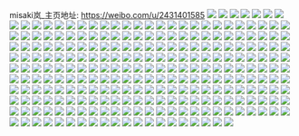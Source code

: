 misaki岚_主页地址: https://weibo.com/u/2431401585 
![](https://wx4.sinaimg.cn/mw2000/90ec3e71ly1h95zzw7u3uj20wi1khdmq.jpg) 
![](https://wx4.sinaimg.cn/mw2000/90ec3e71ly1h96004l3s0j22c0340kjn.jpg) 
![](https://wx4.sinaimg.cn/mw2000/90ec3e71ly1h95zzx06fdj20u01hc18y.jpg) 
![](https://wx4.sinaimg.cn/mw2000/90ec3e71ly1h95zzycmjsj229e3191kz.jpg) 
![](https://wx4.sinaimg.cn/mw2000/90ec3e71ly1h95zzzs4a7j22c03401ky.jpg) 
![](https://wx4.sinaimg.cn/mw2000/90ec3e71ly1h96002cgq1j20wi1lswt1.jpg) 
![](https://wx4.sinaimg.cn/mw2000/90ec3e71ly1h96005na0dj214q1ibkd6.jpg) 
![](https://wx4.sinaimg.cn/mw2000/90ec3e71ly1h96006c9pfj20u01hcwnf.jpg) 
![](https://wx4.sinaimg.cn/mw2000/90ec3e71ly1h91j1pk8fkj20wi160aht.jpg) 
![](https://wx4.sinaimg.cn/mw2000/90ec3e71ly1h91j1zsz1ij22c0340qv6.jpg) 
![](https://wx4.sinaimg.cn/mw2000/90ec3e71ly1h8t7mlh2exj20wi1yc4qp.jpg) 
![](https://wx4.sinaimg.cn/mw2000/90ec3e71ly1h8t7mnuvyij21sc2ds4qp.jpg) 
![](https://wx4.sinaimg.cn/mw2000/90ec3e71ly1h8t7mpbdo1j21sc2dse82.jpg) 
![](https://wx4.sinaimg.cn/mw2000/90ec3e71ly1h8qxlzx7axj20q611j7dp.jpg) 
![](https://wx4.sinaimg.cn/mw2000/90ec3e71ly1h8pzoppvzaj21sc2ds7rk.jpg) 
![](https://wx4.sinaimg.cn/mw2000/90ec3e71ly1h8ndzxya0ij20wi1lkguv.jpg) 
![](https://wx4.sinaimg.cn/mw2000/90ec3e71ly1h8k2l6txh6j20k00zkwgm.jpg) 
![](https://wx4.sinaimg.cn/mw2000/90ec3e71ly1h8k2l7msszj20tz1fbak3.jpg) 
![](https://wx4.sinaimg.cn/mw2000/90ec3e71ly1h8fka4nyp6j20tr1gwn6w.jpg) 
![](https://wx4.sinaimg.cn/mw2000/90ec3e71ly1h8fka55awxj20u01hctnv.jpg) 
![](https://wx4.sinaimg.cn/mw2000/90ec3e71ly1h8fka2ff1cj20k00zkn01.jpg) 
![](https://wx4.sinaimg.cn/mw2000/90ec3e71ly1h8bkt8ztbej20k00ya0yl.jpg) 
![](https://wx4.sinaimg.cn/mw2000/90ec3e71ly1h89hpc9rkij20wi1ls4e9.jpg) 
![](https://wx4.sinaimg.cn/mw2000/90ec3e71ly1h89hpbtbqgj20wi1ls4dj.jpg) 
![](https://wx4.sinaimg.cn/mw2000/90ec3e71ly1h89hpdd3oej21y92lox6p.jpg) 
![](https://wx4.sinaimg.cn/mw2000/90ec3e71ly1h87i0rhdt5j20p00xcgv1.jpg) 
![](https://wx4.sinaimg.cn/mw2000/90ec3e71ly1h87i0pyq1qj20wi1lsdu8.jpg) 
![](https://wx4.sinaimg.cn/mw2000/90ec3e71ly1h87i0quq6lj20wi1lsdw3.jpg) 
![](https://wx4.sinaimg.cn/mw2000/90ec3e71ly1h87i0r51wdj20k00zkgpf.jpg) 
![](https://wx4.sinaimg.cn/mw2000/90ec3e71ly1h850qcwhm1j20r40qy40f.jpg) 
![](https://wx4.sinaimg.cn/mw2000/90ec3e71ly1h8305md804j22gu35s1kz.jpg) 
![](https://wx4.sinaimg.cn/mw2000/90ec3e71ly1h8305nnrt3j22dc35sb2b.jpg) 
![](https://wx4.sinaimg.cn/mw2000/90ec3e71ly1h8305opvplj22c0340x6q.jpg) 
![](https://wx4.sinaimg.cn/mw2000/90ec3e71ly1h81dy47nmij20qk0wbq5k.jpg) 
![](https://wx4.sinaimg.cn/mw2000/90ec3e71ly1h81dy4dmxbj20wh06owew.jpg) 
![](https://wx4.sinaimg.cn/mw2000/90ec3e71ly1h81dy4jsk0j20bn0bf0td.jpg) 
![](https://wx4.sinaimg.cn/mw2000/90ec3e71ly1h81dy3rsy8j20mc0jbwg3.jpg) 
![](https://wx4.sinaimg.cn/mw2000/90ec3e71ly1h7nm90n1kcj22c0340qv6.jpg) 
![](https://wx4.sinaimg.cn/mw2000/90ec3e71ly1h7kw0qrwauj20wi0pm78r.jpg) 
![](https://wx4.sinaimg.cn/mw2000/90ec3e71ly1h6omrc720rj20r50zon7o.jpg) 
![](https://wx4.sinaimg.cn/mw2000/90ec3e71ly1h6gzapprq6j20wi1gf0yc.jpg) 
![](https://wx4.sinaimg.cn/mw2000/90ec3e71ly1h6frqqt8clj20o416v75e.jpg) 
![](https://wx4.sinaimg.cn/mw2000/90ec3e71ly1h6f2d7l8d9j20to10vgnd.jpg) 
![](https://wx4.sinaimg.cn/mw2000/90ec3e71ly1h6ccwqmjn0j20u0140tfe.jpg) 
![](https://wx4.sinaimg.cn/mw2000/90ec3e71ly1h6ccwr0ffhj20sy1fggv0.jpg) 
![](https://wx4.sinaimg.cn/mw2000/90ec3e71ly1h5qcspkukzj20u013y127.jpg) 
![](https://wx4.sinaimg.cn/mw2000/90ec3e71ly1h5qcstzgcoj22c0340e86.jpg) 
![](https://wx4.sinaimg.cn/mw2000/90ec3e71ly1h5qcsp205rj22c03404qs.jpg) 
![](https://wx4.sinaimg.cn/mw2000/90ec3e71ly1h5qcswqfl2j214g1iekch.jpg) 
![](https://wx4.sinaimg.cn/mw2000/90ec3e71ly1h5cgehqz5hj20u01sxwjj.jpg) 
![](https://wx4.sinaimg.cn/mw2000/90ec3e71ly1h5cgfoviiuj20u015c795.jpg) 
![](https://wx4.sinaimg.cn/mw2000/90ec3e71ly1h58ropq709j20wi0o776o.jpg) 
![](https://wx4.sinaimg.cn/mw2000/90ec3e71ly1h4zakuv3fnj20u016ggsu.jpg) 
![](https://wx4.sinaimg.cn/mw2000/90ec3e71ly1h4zakv6fy7j20u00u0wi2.jpg) 
![](https://wx4.sinaimg.cn/mw2000/90ec3e71ly1h4x7kpsm8zj20u01hcdnu.jpg) 
![](https://wx4.sinaimg.cn/mw2000/90ec3e71ly1h4uqok9a77j20uc1ijqe4.jpg) 
![](https://wx4.sinaimg.cn/mw2000/90ec3e71ly1h4tcsyik57j22c0340x6p.jpg) 
![](https://wx4.sinaimg.cn/mw2000/90ec3e71ly1h4tct03kmcj22c0340b2a.jpg) 
![](https://wx4.sinaimg.cn/mw2000/90ec3e71ly1h4tcswuqy4j22c0340e82.jpg) 
![](https://wx4.sinaimg.cn/mw2000/90ec3e71ly1h4tct2sm8ij22c03407wk.jpg) 
![](https://wx4.sinaimg.cn/mw2000/90ec3e71ly1h4o2rqd39bj20ph18vwl0.jpg) 
![](https://wx4.sinaimg.cn/mw2000/90ec3e71ly1h4o2rqvzezj20k00zkn0x.jpg) 
![](https://wx4.sinaimg.cn/mw2000/90ec3e71ly1h4o2rr96yrj20u0141791.jpg) 
![](https://wx4.sinaimg.cn/mw2000/90ec3e71ly1h3ytyhzqjpj22c0340x6r.jpg) 
![](https://wx4.sinaimg.cn/mw2000/90ec3e71ly1h3ytyjhenxj227e2xvx6p.jpg) 
![](https://wx4.sinaimg.cn/mw2000/90ec3e71ly1h3x1br6yw3j223u35shdu.jpg) 
![](https://wx4.sinaimg.cn/mw2000/90ec3e71ly1h3x1c3dj5hj223u35se83.jpg) 
![](https://wx4.sinaimg.cn/mw2000/90ec3e71gy1h3w4mpg6zbj22c03407wi.jpg) 
![](https://wx4.sinaimg.cn/mw2000/90ec3e71gy1h3w4mmux6lj20wi1yck7w.jpg) 
![](https://wx4.sinaimg.cn/mw2000/90ec3e71gy1h3w4mqdi1gj20v11j6h6p.jpg) 
![](https://wx4.sinaimg.cn/mw2000/90ec3e71gy1h3qouwjdb4j20ta132k30.jpg) 
![](https://wx4.sinaimg.cn/mw2000/90ec3e71gy1h3qouykfpvj22202qonpe.jpg) 
![](https://wx4.sinaimg.cn/mw2000/90ec3e71gy1h3qov2g8wcj22802yoe82.jpg) 
![](https://wx4.sinaimg.cn/mw2000/90ec3e71ly1h3n73ylj5cj20hk0n8jte.jpg) 
![](https://wx4.sinaimg.cn/mw2000/90ec3e71ly1h3n73yzv7vj20wi0mpju6.jpg) 
![](https://wx4.sinaimg.cn/mw2000/90ec3e71gy1h3mpx9wpi4j215a1uvkes.jpg) 
![](https://wx4.sinaimg.cn/mw2000/90ec3e71gy1h3mpx8mz4mj22c033zx6q.jpg) 
![](https://wx4.sinaimg.cn/mw2000/90ec3e71gy1h3iq00vvrqj228831r7wi.jpg) 
![](https://wx4.sinaimg.cn/mw2000/90ec3e71gy1h3iq06ju11j226630kb2a.jpg) 
![](https://wx4.sinaimg.cn/mw2000/90ec3e71gy1h3ipzs1zhjj21sc2ds7wh.jpg) 
![](https://wx4.sinaimg.cn/mw2000/90ec3e71gy1h3iq02k1nnj21sc2dswz7.jpg) 
![](https://wx4.sinaimg.cn/mw2000/90ec3e71gy1h3hhzn2blaj20j20y4gqk.jpg) 
![](https://wx4.sinaimg.cn/mw2000/90ec3e71gy1h3hhzzzsktj22xk21wqv7.jpg) 
![](https://wx4.sinaimg.cn/mw2000/90ec3e71gy1h3hhzmllfej20u01hck9o.jpg) 
![](https://wx4.sinaimg.cn/mw2000/90ec3e71ly1h3dy0cux2rj20i10wiq9o.jpg) 
![](https://wx4.sinaimg.cn/mw2000/90ec3e71ly1h3dy0c7pe9j21400u0wpb.jpg) 
![](https://wx4.sinaimg.cn/mw2000/90ec3e71ly1h3dy0bf81cj21ip29a7wh.jpg) 
![](https://wx4.sinaimg.cn/mw2000/90ec3e71ly1h3dy0aqfomj224q2uab1c.jpg) 
![](https://wx4.sinaimg.cn/mw2000/90ec3e71ly1h3aao1zkkzj20wi1lsh26.jpg) 
![](https://wx4.sinaimg.cn/mw2000/90ec3e71ly1h3aao16oszj20o20ezdh2.jpg) 
![](https://wx4.sinaimg.cn/mw2000/90ec3e71ly1h2tzkxqvbrj20k00zke5d.jpg) 
![](https://wx4.sinaimg.cn/mw2000/90ec3e71ly1h2h03rqio4j20m911zgrn.jpg) 
![](https://wx4.sinaimg.cn/mw2000/90ec3e71ly1h2g7ngklauj20ra1h5gve.jpg) 
![](https://wx4.sinaimg.cn/mw2000/90ec3e71ly1h1wc0w3e0uj22c03407wi.jpg) 
![](https://wx4.sinaimg.cn/mw2000/90ec3e71ly1h1tuz1m1aqj22c0340hdv.jpg) 
![](https://wx4.sinaimg.cn/mw2000/90ec3e71ly1h1ncq6arcxj20wi1hb48e.jpg) 
![](https://wx4.sinaimg.cn/mw2000/90ec3e71ly1h1ncq5ga3lj20wi1lsk63.jpg) 
![](https://wx4.sinaimg.cn/mw2000/90ec3e71ly1h1ky7rtvs8j20no0ucgv6.jpg) 
![](https://wx4.sinaimg.cn/mw2000/90ec3e71ly1h1kuw3ssppj20qo11nwm8.jpg) 
![](https://wx4.sinaimg.cn/mw2000/90ec3e71ly1h1kuw4m7smj21zc1vje81.jpg) 
![](https://wx4.sinaimg.cn/mw2000/90ec3e71ly1h1izl6kabfj20u01hcqip.jpg) 
![](https://wx4.sinaimg.cn/mw2000/90ec3e71ly1h1izl64gxrj21yc0wi4qp.jpg) 
![](https://wx4.sinaimg.cn/mw2000/90ec3e71ly1h1izl8h0ugj21yc0wi7wh.jpg) 
![](https://wx4.sinaimg.cn/mw2000/90ec3e71ly1h1izlbkl8jj21yc0wikjl.jpg) 
![](https://wx4.sinaimg.cn/mw2000/90ec3e71ly1h1izfnsynbj210c1e8dsk.jpg) 
![](https://wx4.sinaimg.cn/mw2000/90ec3e71ly1h1bpaf0l1oj2153166anb.jpg) 
![](https://wx4.sinaimg.cn/mw2000/90ec3e71ly1h1bpagkhesj22c029ye82.jpg) 
![](https://wx4.sinaimg.cn/mw2000/90ec3e71ly1h1bpahnsihj22c02pkqv6.jpg) 
![](https://wx4.sinaimg.cn/mw2000/90ec3e71ly1h100wxpr3gj20k00zkdkz.jpg) 
![](https://wx4.sinaimg.cn/mw2000/90ec3e71ly1h0hkdtp4z8j20wi1lswte.jpg) 
![](https://wx4.sinaimg.cn/mw2000/90ec3e71ly1h0hkdw7civj20wi0wiaeq.jpg) 
![](https://wx4.sinaimg.cn/mw2000/90ec3e71ly1h0hkdwh9efj20k00zkn46.jpg) 
![](https://wx4.sinaimg.cn/mw2000/90ec3e71ly1h0ejyci6lsj20rx1do45j.jpg) 
![](https://wx4.sinaimg.cn/mw2000/90ec3e71ly1h0ejyd9lfej20k00zknjy.jpg) 
![](https://wx4.sinaimg.cn/mw2000/90ec3e71ly1h04278c1fej21sc2dsx6p.jpg) 
![](https://wx4.sinaimg.cn/mw2000/90ec3e71ly1gzz46chqksj20wi1ycnpd.jpg) 
![](https://wx4.sinaimg.cn/mw2000/90ec3e71ly1gzthclvvoqj20u01hc4af.jpg) 
![](https://wx4.sinaimg.cn/mw2000/90ec3e71ly1gzthcrtywsj20cu0d9ab0.jpg) 
![](https://wx4.sinaimg.cn/mw2000/90ec3e71ly1gzcipiw73fj22c03404qt.jpg) 
![](https://wx4.sinaimg.cn/mw2000/90ec3e71ly1gzcipjghlej20u00u0h1k.jpg) 
![](https://wx4.sinaimg.cn/mw2000/90ec3e71ly1gz56am128hj20wi1lham4.jpg) 
![](https://wx4.sinaimg.cn/mw2000/90ec3e71ly1gz56ambmfxj20wi1ls48o.jpg) 
![](https://wx4.sinaimg.cn/mw2000/90ec3e71ly1gz56alps94j20zk0k0443.jpg) 
![](https://wx4.sinaimg.cn/mw2000/90ec3e71ly1gynyqxktilj21jq1jq4qp.jpg) 
![](https://wx4.sinaimg.cn/mw2000/90ec3e71ly1gynyqwot5hj22c02c0kjm.jpg) 
![](https://wx4.sinaimg.cn/mw2000/90ec3e71ly1gynyqy460xj219x1fjwrr.jpg) 
![](https://wx4.sinaimg.cn/mw2000/90ec3e71ly1gynyr0wep3j22bk340kjp.jpg) 
![](https://wx4.sinaimg.cn/mw2000/90ec3e71ly1gy2lfbhkkkj20wi1yc1a8.jpg) 
![](https://wx4.sinaimg.cn/mw2000/90ec3e71ly1gy2lfcispsj20wi1ls4e0.jpg) 
![](https://wx4.sinaimg.cn/mw2000/90ec3e71ly1gy2lfdry4yj211o1hcwxe.jpg) 
![](https://wx4.sinaimg.cn/mw2000/90ec3e71ly1gxccdbnem9j22nf2nfx6q.jpg) 
![](https://wx4.sinaimg.cn/mw2000/90ec3e71ly1gxccdgjzs9j21401hc7he.jpg) 
![](https://wx4.sinaimg.cn/mw2000/90ec3e71ly1gxccczne2xj21401hc13i.jpg) 
![](https://wx4.sinaimg.cn/mw2000/90ec3e71ly1gxccd17ylrj20wi1lsqj9.jpg) 
![](https://wx4.sinaimg.cn/mw2000/90ec3e71ly1gxccd1waumj20u51hl7dr.jpg) 
![](https://wx4.sinaimg.cn/mw2000/90ec3e71ly1gxccd3scfgj20wi1ls19k.jpg) 
![](https://wx4.sinaimg.cn/mw2000/90ec3e71ly1gxccd4gxdej20tu1h9n72.jpg) 
![](https://wx4.sinaimg.cn/mw2000/90ec3e71ly1gxccdff1z6j22c0340hdv.jpg) 
![](https://wx4.sinaimg.cn/mw2000/90ec3e71ly1gxccdw2ia5j21sc2dsb29.jpg) 
![](https://wx4.sinaimg.cn/mw2000/90ec3e71ly1gx3g3vfbu3j21cd2g04qp.jpg) 
![](https://wx4.sinaimg.cn/mw2000/90ec3e71ly1gx3g41yjzjj22c0340x6s.jpg) 
![](https://wx4.sinaimg.cn/mw2000/90ec3e71ly1gx3g42uq88j21401hc14g.jpg) 
![](https://wx4.sinaimg.cn/mw2000/90ec3e71ly1gx3g3ru38vj22c0340x6r.jpg) 
![](https://wx4.sinaimg.cn/mw2000/90ec3e71ly1gwosw1q69jj21sc2dsb29.jpg) 
![](https://wx4.sinaimg.cn/mw2000/90ec3e71ly1gwnbpzxrbyj23402c0hdv.jpg) 
![](https://wx4.sinaimg.cn/mw2000/90ec3e71ly1gwnbq20h10j22c02c01ky.jpg) 
![](https://wx4.sinaimg.cn/mw2000/90ec3e71ly1gwnbq3y6xtj22c0340npf.jpg) 
![](https://wx4.sinaimg.cn/mw2000/90ec3e71ly1gwnbrhn3ujj22c02rvkjn.jpg) 
![](https://wx4.sinaimg.cn/mw2000/90ec3e71ly1gwj2gn6wmmj21p12dsnpd.jpg) 
![](https://wx4.sinaimg.cn/mw2000/90ec3e71ly1gwj2h9nwgoj22c035nnpg.jpg) 
![](https://wx4.sinaimg.cn/mw2000/90ec3e71ly1gw4exp9st9j21sc2ds1ky.jpg) 
![](https://wx4.sinaimg.cn/mw2000/90ec3e71ly1gw4eylznbcj21sc2ds1ky.jpg) 
![](https://wx4.sinaimg.cn/mw2000/90ec3e71ly1gvz0pbxzdxj21401hch5q.jpg) 
![](https://wx4.sinaimg.cn/mw2000/90ec3e71ly1gvz0pchsy7j21401hcakb.jpg) 
![](https://wx4.sinaimg.cn/mw2000/90ec3e71ly1gvz0pisv5sj22a935sb2b.jpg) 
![](https://wx4.sinaimg.cn/mw2000/90ec3e71ly1gvz0pme8hbj22c033kqv6.jpg) 
![](https://wx4.sinaimg.cn/mw2000/90ec3e71ly1gvz0pb4fwjj22c0340kjn.jpg) 
![](https://wx4.sinaimg.cn/mw2000/90ec3e71ly1gvz0pnyrb1j21sc2dsx6p.jpg) 
![](https://wx4.sinaimg.cn/mw2000/90ec3e71ly1gvwqjagklpj20w616wgwo.jpg) 
![](https://wx4.sinaimg.cn/mw2000/002ExUCBly1gvqn8fx9iqj62c0340kjl02.jpg) 
![](https://wx4.sinaimg.cn/mw2000/002ExUCBly1gvocgczt9ij61sc2dsnpd02.jpg) 
![](https://wx4.sinaimg.cn/mw2000/002ExUCBly1gvocgf8facj61sc2dsb2902.jpg) 
![](https://wx4.sinaimg.cn/mw2000/002ExUCBly1gvocgkuem6j62c02uuhdv02.jpg) 
![](https://wx4.sinaimg.cn/mw2000/002ExUCBly1gvocg5ib37j60ni134dly02.jpg) 
![](https://wx4.sinaimg.cn/mw2000/002ExUCBly1gvbte1vkg4j62c0340u0x02.jpg) 
![](https://wx4.sinaimg.cn/mw2000/002ExUCBly1gus2h9zoa5j61qd2dsnpd02.jpg) 
![](https://wx4.sinaimg.cn/mw2000/90ec3e71ly1gus2guck8uj212e1ezdvc.jpg) 
![](https://wx4.sinaimg.cn/mw2000/002ExUCBly1gus2iutbyvj61sc2dskjm02.jpg) 
![](https://wx4.sinaimg.cn/mw2000/90ec3e71ly1gus2j0mj99j212u1fsapf.jpg) 
![](https://wx4.sinaimg.cn/mw2000/002ExUCBly1gus2jhy6vlj62c0340x6q02.jpg) 
![](https://wx4.sinaimg.cn/mw2000/002ExUCBly1gus2jiwnk6j60jf0jqjty02.jpg) 
![](https://wx4.sinaimg.cn/mw2000/002ExUCBly1gupnpmxnl1j60u01hc11w02.jpg) 
![](https://wx4.sinaimg.cn/mw2000/002ExUCBly1gupnpq1niij63402c0npf02.jpg) 
![](https://wx4.sinaimg.cn/mw2000/002ExUCBly1gupnpraqslj60u01hck3602.jpg) 
![](https://wx4.sinaimg.cn/mw2000/002ExUCBly1gupnprwjm1j60u01hcgy302.jpg) 
![](https://wx4.sinaimg.cn/mw2000/002ExUCBly1gupnpu4rvlj62c02c0u0y02.jpg) 
![](https://wx4.sinaimg.cn/mw2000/002ExUCBly1gupnpzlktfj60u01hcdwe02.jpg) 
![](https://wx4.sinaimg.cn/mw2000/002ExUCBly1gupnq0qjt7j62c0340npd02.jpg) 
![](https://wx4.sinaimg.cn/mw2000/002ExUCBly1gupnq1wnqwj60u01hc15f02.jpg) 
![](https://wx4.sinaimg.cn/mw2000/002ExUCBly1gupnq2iyfbj60u01hcqe402.jpg) 
![](https://wx4.sinaimg.cn/mw2000/002ExUCBly1gugb6ycg25j62c0340qv602.jpg) 
![](https://wx4.sinaimg.cn/mw2000/002ExUCBly1gufyxkqxo7j61sc2dsqr502.jpg) 
![](https://wx4.sinaimg.cn/mw2000/002ExUCBly1gufyxnj1y1j61sc2ds7wh02.jpg) 
![](https://wx4.sinaimg.cn/mw2000/002ExUCBly1gufyxwpg9sj60wi1lsk7a02.jpg) 
![](https://wx4.sinaimg.cn/mw2000/002ExUCBly1gufyy3j5dmj62bv2ilhdu02.jpg) 
![](https://wx4.sinaimg.cn/mw2000/002ExUCBly1gu9q8vmrq5j60vn0wrk2t02.jpg) 
![](https://wx4.sinaimg.cn/mw2000/002ExUCBly1gu9q8w7k90j610s1g3nko02.jpg) 
![](https://wx4.sinaimg.cn/mw2000/002ExUCBly1gu9q8wx8idj60wi1lsqod02.jpg) 
![](https://wx4.sinaimg.cn/mw2000/002ExUCBly1gu9q8y9caej62c0340qv702.jpg) 
![](https://wx4.sinaimg.cn/mw2000/002ExUCBly1gu8jmsinb2j61221d6ts602.jpg) 
![](https://wx4.sinaimg.cn/mw2000/002ExUCBly1gu8jmsy844j610f1bjaqn02.jpg) 
![](https://wx4.sinaimg.cn/mw2000/90ec3e71ly1gtz43navzqj21sc25y1kx.jpg) 
![](https://wx4.sinaimg.cn/mw2000/90ec3e71ly1gtz43o0zuzj216g1km7n3.jpg) 
![](https://wx4.sinaimg.cn/mw2000/90ec3e71ly1gtz43peus2j20wi10rdon.jpg) 
![](https://wx4.sinaimg.cn/mw2000/90ec3e71ly1gtz43q80bvj21sc2dsqv5.jpg) 
![](https://wx4.sinaimg.cn/mw2000/90ec3e71ly1gtxvxip04mj20wf1g6gu7.jpg) 
![](https://wx4.sinaimg.cn/mw2000/90ec3e71ly1gtxvxs45fzj20wi1ls4b7.jpg) 
![](https://wx4.sinaimg.cn/mw2000/90ec3e71ly1gtxvxys3qkj20wi1lswsb.jpg) 
![](https://wx4.sinaimg.cn/mw2000/90ec3e71ly1gtxvy3s9f0j20wi1ls17w.jpg) 
![](https://wx4.sinaimg.cn/mw2000/90ec3e71ly1gtazsp9hsmj21sc2dse29.jpg) 
![](https://wx4.sinaimg.cn/mw2000/90ec3e71ly1gt9kg6pniuj21sc2dski0.jpg) 
![](https://wx4.sinaimg.cn/mw2000/90ec3e71ly1gt9kg65wmwj21sc2ds7v5.jpg) 
![](https://wx4.sinaimg.cn/mw2000/90ec3e71ly1gt3iyqiy8lj22c0340b2a.jpg) 
![](https://wx4.sinaimg.cn/mw2000/90ec3e71ly1gt3iyw76ogj22c03401l0.jpg) 
![](https://wx4.sinaimg.cn/mw2000/90ec3e71ly1gt3iyxswqzj22c0340e83.jpg) 
![](https://wx4.sinaimg.cn/mw2000/90ec3e71ly1gt3iyzigjoj22c0340hdv.jpg) 
![](https://wx4.sinaimg.cn/mw2000/90ec3e71ly1gt3iz1ial0j22c0340e85.jpg) 
![](https://wx4.sinaimg.cn/mw2000/90ec3e71ly1gt3iz36ow9j22c0340npf.jpg) 
![](https://wx4.sinaimg.cn/mw2000/90ec3e71ly1gt3iz4f264j22c0340x6q.jpg) 
![](https://wx4.sinaimg.cn/mw2000/90ec3e71ly1gt3iz4xx8ej20u01hctod.jpg) 
![](https://wx4.sinaimg.cn/mw2000/90ec3e71ly1gt3iz6536vj22c0340x6q.jpg) 
![](https://wx4.sinaimg.cn/mw2000/90ec3e71ly1gslhrls711j21m320xqv5.jpg) 
![](https://wx4.sinaimg.cn/mw2000/90ec3e71ly1gslhrj52s2j229l340kjn.jpg) 
![](https://wx4.sinaimg.cn/mw2000/90ec3e71ly1gslhrp4g02j22c0340u0y.jpg) 
![](https://wx4.sinaimg.cn/mw2000/90ec3e71ly1gskdb0esq9j22c03407wi.jpg) 
![](https://wx4.sinaimg.cn/mw2000/90ec3e71ly1gskdaunri1j22c03404qr.jpg) 
![](https://wx4.sinaimg.cn/mw2000/90ec3e71ly1gsisf8dza2j22c0340e82.jpg) 
![](https://wx4.sinaimg.cn/mw2000/90ec3e71ly1gsisfflj2bj22c036lb2c.jpg) 
![](https://wx4.sinaimg.cn/mw2000/90ec3e71ly1gsisflorhhj22c03407wj.jpg) 
![](https://wx4.sinaimg.cn/mw2000/90ec3e71ly1gsisfmnxppj20v815mn8f.jpg) 
![](https://wx4.sinaimg.cn/mw2000/90ec3e71ly1gsfvts2v89j226g2wmu0z.jpg) 
![](https://wx4.sinaimg.cn/mw2000/90ec3e71ly1gsfvttv2iej22c0340npe.jpg) 
![](https://wx4.sinaimg.cn/mw2000/90ec3e71ly1gsfvto3rwej23402c0kjo.jpg) 
![](https://wx4.sinaimg.cn/mw2000/90ec3e71ly1gsfvtxwnh7j22c0340e83.jpg) 
![](https://wx4.sinaimg.cn/mw2000/90ec3e71ly1gsb3cgnqfpj21401hcgxp.jpg) 
![](https://wx4.sinaimg.cn/mw2000/90ec3e71ly1gsb3ck1b50j22c02c0qv6.jpg) 
![](https://wx4.sinaimg.cn/mw2000/90ec3e71ly1gsb3coo3laj21sc2dskjm.jpg) 
![](https://wx4.sinaimg.cn/mw2000/90ec3e71ly1gsb3cqi1i3j22c02c0u0r.jpg) 
![](https://wx4.sinaimg.cn/mw2000/90ec3e71ly1gs7p0k6lv9j21sc2ds7ua.jpg) 
![](https://wx4.sinaimg.cn/mw2000/90ec3e71ly1gs7p0jj6mij21sc2ds4oc.jpg) 
![](https://wx4.sinaimg.cn/mw2000/90ec3e71ly1gs5dkeydm0j20wi0xm104.jpg) 
![](https://wx4.sinaimg.cn/mw2000/90ec3e71ly1gs35u0pibhj20wi0wen6r.jpg) 
![](https://wx4.sinaimg.cn/mw2000/90ec3e71gy1gru3ahxk83j20vw16jqfp.jpg) 
![](https://wx4.sinaimg.cn/mw2000/90ec3e71gy1gru3ah1fbwj21sc2ds7wh.jpg) 
![](https://wx4.sinaimg.cn/mw2000/90ec3e71gy1gru3akqdbdj22c0340hdu.jpg) 
![](https://wx4.sinaimg.cn/mw2000/90ec3e71gy1gru3af8tr5j22c03401ky.jpg) 
![](https://wx4.sinaimg.cn/mw2000/90ec3e71gy1gr4c1k9wt4j22782xm1kx.jpg) 
![](https://wx4.sinaimg.cn/mw2000/90ec3e71gy1gr4c1mhq8xj213h1gn4d4.jpg) 
![](https://wx4.sinaimg.cn/mw2000/90ec3e71gy1gr4c1nhpbnj20tw13wn1l.jpg) 
![](https://wx4.sinaimg.cn/mw2000/90ec3e71gy1gr4c1q6c3ij21lz2dse81.jpg) 
![](https://wx4.sinaimg.cn/mw2000/90ec3e71gy1gr0xcohf2lj22c0340x6r.jpg) 
![](https://wx4.sinaimg.cn/mw2000/90ec3e71gy1gr0xctc42oj22c02c04qr.jpg) 
![](https://wx4.sinaimg.cn/mw2000/90ec3e71gy1gr0xcx58fjj22c0340npe.jpg) 
![](https://wx4.sinaimg.cn/mw2000/90ec3e71gy1gr0xcy7wpdj20u00u0n3j.jpg) 
![](https://wx4.sinaimg.cn/mw2000/90ec3e71gy1gr0xd0jr4fj22c0340b2a.jpg) 
![](https://wx4.sinaimg.cn/mw2000/90ec3e71gy1gr0xd55g3lj22c02c0hdv.jpg) 
![](https://wx4.sinaimg.cn/mw2000/90ec3e71gy1gqpzkmsrfmj20wi1ycx6p.jpg) 
![](https://wx4.sinaimg.cn/mw2000/90ec3e71ly1gqou4z5ma8j21sc2dshdt.jpg) 
![](https://wx4.sinaimg.cn/mw2000/90ec3e71ly1gqou3jekyej21sc2dstz6.jpg) 
![](https://wx4.sinaimg.cn/mw2000/90ec3e71ly1gqkkt0z6ncj20ku0rsdku.jpg) 
![](https://wx4.sinaimg.cn/mw2000/90ec3e71ly1gqg1tqa1sxj20ge0zgtbb.jpg) 
![](https://wx4.sinaimg.cn/mw2000/90ec3e71ly1gqg1tqujecj20u01hcdoo.jpg) 
